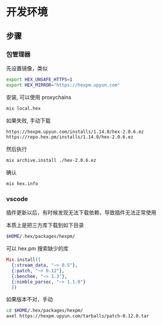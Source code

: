 # 开发环境

## 步骤

### 包管理器

先设置镜像，类似

```sh
export HEX_UNSAFE_HTTPS=1
export HEX_MIRROR="https://hexpm.upyun.com"
```

安装, 可以使用 proxychains

```sh
mix local.hex
```

如果失败, 手动下载

```sh
https://hexpm.upyun.com/installs/1.14.0/hex-2.0.6.ez
https://repo.hex.pm/installs/1.14.0/hex-2.0.6.ez
```

然后执行

```sh
mix archive.install ./hex-2.0.6.ez
```

确认

```sh
mix hex.info
```

### vscode

插件更新以后，有时候发现无法下载依赖，导致插件无法正常使用

本质上是把三方库下载到如下目录

```sh
$HOME/.hex/packages/hexpm/
```

可以 hex.pm 搜索缺少的库

```elixir
Mix.install([
  {:stream_data, "~> 0.5"},
  {:patch, "~> 0.12"},
  {:benchee, "~> 1.3"},
  {:nimble_parsec, "~> 1.1.0"}
  ])
```

如果版本不对，手动

```sh
cd $HOME/.hex/packages/hexpm/
axel https://hexpm.upyun.com/tarballs/patch-0.12.0.tar
```
